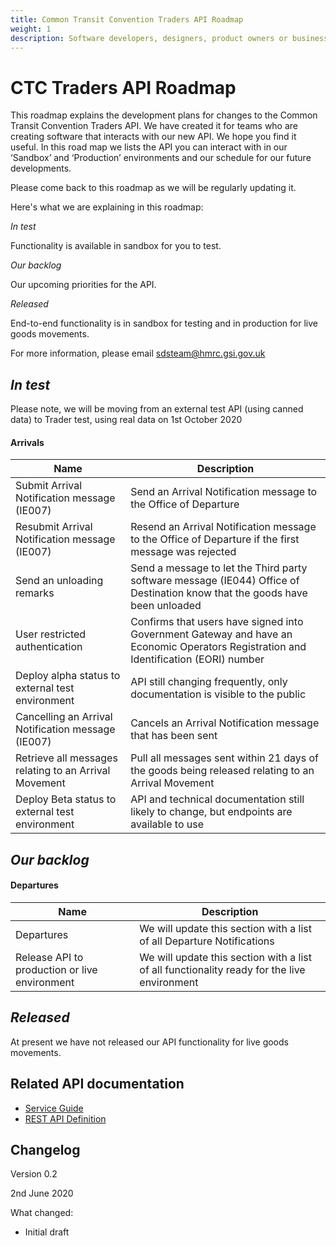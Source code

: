 ```yaml
---
title: Common Transit Convention Traders API Roadmap
weight: 1
description: Software developers, designers, product owners or business analysts - see how you can integrate your software with Common Transit Convention Traders API.
---
```


# CTC Traders API Roadmap

This roadmap explains the development plans for changes to the Common Transit Convention Traders API. We have created it for teams who are creating software that interacts with our new API. We hope you find it useful. In this road map we lists the API you can interact with in our ‘Sandbox’ and ‘Production’ environments and our schedule for our future developments.

Please come back to this roadmap as we will be regularly updating it. 

Here's what we are explaining in this roadmap:


_In test_

Functionality is available in sandbox for you to test.


_Our backlog_

Our upcoming priorities for the API.


_Released_

End-to-end functionality is in sandbox for testing and in production for live
goods movements.


For more information, please email ​sdsteam@hmrc.gsi.gov.uk

## _In test_

Please note, we will be moving from an external test API (using canned data) to Trader test, using real data on 1st October 2020 

#### Arrivals

| Name | Description |
|------|-------------|
|Submit Arrival Notification message (IE007) |Send an Arrival Notification message to the Office of Departure|
|Resubmit Arrival Notification message (IE007)|Resend an Arrival Notification message to the Office of Departure if the first message was rejected|
|Send an unloading remarks|Send a message to let the Third party software message (IE044) Office of Destination know that the goods have been unloaded|
|User restricted authentication|Confirms that users have signed into Government Gateway and have an Economic Operators Registration and Identification (EORI) number|
|Deploy alpha status to external test environment|API still changing frequently, only documentation is visible to the public|
|Cancelling an Arrival Notification message (IE007)|Cancels an Arrival Notification message that has been sent|
|Retrieve all messages relating to an Arrival Movement|Pull all messages sent within 21 days of the goods being released relating to an Arrival Movement|
|Deploy Beta status to external test environment| API and technical documentation still likely to change, but endpoints are available to use|

## _Our backlog_

#### Departures

|Name|Description|
|----|-----------|
|Departures| We will update this section with a list of all Departure Notifications|
|Release API to production or live environment| We will update this section with a list of all functionality ready for the live environment|


## _Released_

At present we have not released our API functionality for live goods movements.  

## Related API documentation
<!--- Section owner: MTD Programme --->

  * [Service Guide](https://developer.tax.service.gov.uk/guides/common-transit-convention-traders-service-guide/)
  * [REST API Definition](https://developer.service.hmrc.gov.uk/api-documentation/docs/api/service/common-transit-convention-traders/1.0)

## Changelog
<!--- Section owner: MTD Programme --->

Version 0.2

2nd June 2020

What changed:

* Initial draft
